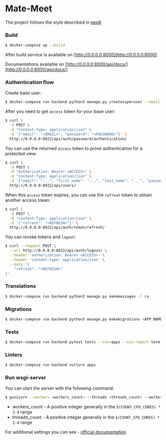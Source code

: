 # Mate-Meet

The project follows the style described in [pep8](https://www.python.org/dev/peps/pep-0008/)

### Build

```bash
$ docker-compose up --build
```

After build service is available on [http://0.0.0.0:8000](http://0.0.0.0:8000)

Documentations available on [http://0.0.0.0:8000/api/docs/](http://0.0.0.0:8000/api/docs/)


### Authentication flow

Create base user:

```bash
$ docker-compose run backend python3 manage.py createsuperuser --email <EMAIL>
```

After you need to get `access` token for your base user:

```bash
$ curl \
  -X POST \
  -H "Content-Type: application/json" \
  -d '{"email": "<EMAIL>", "password": "<PASSWORD>"}' \
  http://0.0.0.0:8922/api/auth/password/authentication/
```

You can use the returned `access` token to prove authentication 
for a protected view:

```bash
$ curl \
  -X POST \
  -H "Authorization: Bearer <ACCESS>" \
  -H "Content-Type: application/json" \
  -d '{"email": "...", "first_name": "...", "last_name": "...", "password": "..."}' \
  http://0.0.0.0:8922/api/users/
```

When this `access` token expires, you can use the `refresh` token 
to obtain another access token:

```bash
$ curl \
  -X POST \
  -H "Content-Type: application/json" \
  -d '{"refresh": "<REFRESH>"}' \
  http://0.0.0.0:8922/api/auth/token/refresh/
```

You can revoke tokens and `logout`:

```bash
$ curl --request POST \
  --url http://0.0.0.0:8922/api/auth/logout/ \
  --header 'authorization: Bearer <ACCESS>' \
  --header 'content-type: application/json' \
  --data '{
	"refresh": "<REFRESH>"
}'
```


### Translations

```bash
$ docker-compose run backend python3 manage.py makemessages -l ru
```


### Migrations

```bash
$ docker-compose run backend python3 manage.py makemigrations <APP_NAME>
```


### Tests

```bash
$ docker-compose run backend pytest tests --cov=apps --cov-report term-missing
```


### Linters

```bash
$ docker-compose run backend vulture apps
```


### Run wsgi-server

You can start the server with the following command:

```bash
$ gunicorn --workers <workers_count> --threads <threads_count> --worker-class gevent settings.wsgi
```

 - workers_count - A positive integer generally in the `$(COUNT_CPU_CORES) * 2-4` range
 - threads_count - A positive integer generally in the `$(COUNT_CPU_CORES) * 2-4` range

For additional settings you can see - [official documentation](https://docs.gunicorn.org/en/stable/settings.html)

